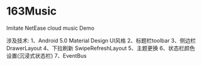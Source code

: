 # 163Music
Imitate NetEase cloud music Demo

涉及技术:
1、Android 5.0 Material Design UI风格
2、标题栏toolbar
3、侧边栏DrawerLayout
4、下拉刷新 SwipeRefreshLayout
5、主题更换
6、状态栏颜色设置(沉浸式状态栏)
7、EventBus

